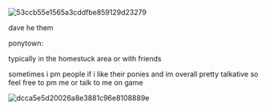 ![53ccb55e1565a3cddfbe859129d23279](https://github.com/user-attachments/assets/dfe7fd82-bfab-409a-afc5-3b706c3516ac)


dave he them 

ponytown:

typically in the homestuck area or with friends 

sometimes i pm people if i like their ponies and im overall pretty talkative so feel free to pm me or talk to me on game 

![dcca5e5d20026a8e3881c96e8108889e](https://github.com/user-attachments/assets/8d3a2a09-56e9-4d18-b856-043c641c715d) 

